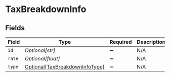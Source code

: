 # TaxBreakdownInfo


## Fields

| Field                                                                         | Type                                                                          | Required                                                                      | Description                                                                   |
| ----------------------------------------------------------------------------- | ----------------------------------------------------------------------------- | ----------------------------------------------------------------------------- | ----------------------------------------------------------------------------- |
| `id`                                                                          | *Optional[str]*                                                               | :heavy_minus_sign:                                                            | N/A                                                                           |
| `rate`                                                                        | *Optional[float]*                                                             | :heavy_minus_sign:                                                            | N/A                                                                           |
| `type`                                                                        | [Optional[TaxBreakdownInfoType]](../../models/shared/taxbreakdowninfotype.md) | :heavy_minus_sign:                                                            | N/A                                                                           |